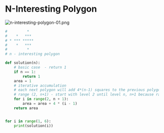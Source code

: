# N-Interesting Polygon

<resource src="N-Interesting Polygon.pptx"></resource>

![n-interesting-polygon-01.png](n-interesting-polygon-01.png)

```Python
#         *
#    *   ***
# * *** *****
#    *   ***
#         *
# n - interesting polygon

def solution(n):
    # basic case  - return 1
    if n == 1:
        return 1
    area = 1
    # iterative accumulation
    # each next polygon will add 4*(n-1) squares to the previous polygon
    # range (2, n+1) - start with level 2 until level n, n+1 because range is not end-inclusive
    for i in range(2, n + 1):
        area = area + 4 * (i - 1)
    return area


for i in range(1, 6):
    print(solution(i))
```